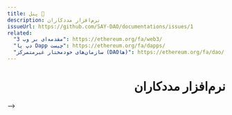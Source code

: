 ```yaml
---
title: پنل 🚧
description: نرم‌افزار مددکاران
issueUrl: https://github.com/SAY-DAO/documentations/issues/1
related:
  "مقدمه‌ای بر وب 3": https://ethereum.org/fa/web3/
  "دپ یا Dapp چیست": https://ethereum.org/fa/dapps/
  "سازمان‌های خودمختار غیرمتمرکز (DAOها)": https://ethereum.org/fa/dao/
---
```


 <div dir="rtl" markdown="1">

# نرم‌افزار مددکاران

<ContentStatus />

</div> -->
